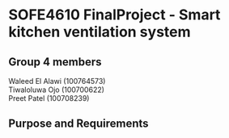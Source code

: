 # SOFE4610 FinalProject - Smart kitchen ventilation system

## Group 4 members
Waleed El Alawi (100764573)<br> 
Tiwaloluwa Ojo  (100700622)<br>
Preet Patel (100708239) <br>


## Purpose and Requirements
